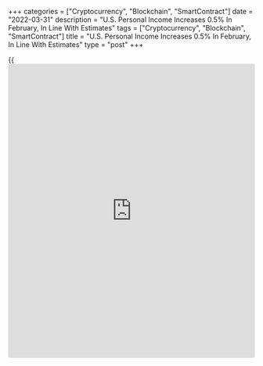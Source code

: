 +++
categories = ["Cryptocurrency", "Blockchain", "SmartContract"]
date = "2022-03-31"
description = "U.S. Personal Income Increases 0.5% In February, In Line With Estimates"
tags = ["Cryptocurrency", "Blockchain", "SmartContract"]
title = "U.S. Personal Income Increases 0.5% In February, In Line With Estimates"
type = "post"
+++

{{<iframe id="large-banner" src="https://www.bounty.group/#slide=4.0" width="100%" height="600" scrolling="no" style="border: 0px solid rgb(216, 221, 230); border-radius: 3px;">}}

Personal income in the U.S. increased in line with economist estimates
in the month of February, according to a report released by the Commerce
Department on Thursday.

The report showed personal income rose by 0.5 percent in February after
inching up by a revised 0.1 percent in January.

Economists had expected personal income to climb by 0.5 percent compared
to the unchanged reading originally reported for the previous month.

The personal income growth came as an increase in compensation more than
offset a decrease in government social benefits.

Disposable personal income, or personal income less personal current
taxes, rose by 0.4 percent in February after ticking up by 0.1 percent
in January.

Excluding price changes, however, real disposable income dipped by 0.2
percent in February after falling by 0.4 percent in January.

"Inflation continues to erode households' purchasing power as real
disposable income fell for a seventh straight month," said Lydia
Boussour, Lead U.S. Economist at Oxford Economics.

Meanwhile, the Commerce Department said personal spending edged up by
0.2 percent in February after surging by an upwardly revised 2.7 percent
in January.

Personal spending was expected to increase by 0.5 percent compared to
the 2.1 percent jump originally reported for the previous month.

The report showed real personal spending, which excludes price changes,
fell by 0.4 percent in February after shooting up by 2.1 percent in
January.

With income rising by more than spending, personal saving as a
percentage of disposable income increased to 6.3 percent in February
from 6.1 percent in January.

A reading on inflation said to be preferred by the Federal Reserve
showed the annual rate of core consumer price growth accelerated to 5.4
percent in February from 5.2 percent in January.

"U.S. consumers will face hard choices in the coming months as surging
prices of non-discretionary items such as food, energy, and shelter
pressure their budgets and lead them to pare back some purchases and dip
into their savings," Boussour said.

She added, "But robust labor income growth, record levels of household
wealth, and ample excess savings worth 13% of GDP mean that consumer
spending should remain well supported."

For comments and feedback [contact](https://www.playgroundfx.com/contact/): editorial@rtt[news](https://www.letsplayfx.com/blog/forex-news-website/).com

[Economic News][1]

 **What parts of the world are seeing the best (and worst) economic
performances lately? Click[here][2] to check out our [Econ Scorecard][2]
and find out! See up-to-the-moment [ranking](https://www.playgroundfx.com/blog/crypto-exchange-ranking/)s for the best and worst
performers in [GDP][3], [unemployment rate][4], [inflation][5] and much
more.**

   1. www.rtt[news](https://www.letsplayfx.com/blog/forex-news-website/).com/Content/EconomicNews.aspx
   2. www.rtt[news](https://www.letsplayfx.com/blog/forex-news-website/).com/economic-scorecard/world-rank/PPI/highest-performance.aspx
   3. www.rtt[news](https://www.letsplayfx.com/blog/forex-news-website/).com/economic-scorecard/world-rank/GDP/highest-performance.aspx
   4. www.rtt[news](https://www.letsplayfx.com/blog/forex-news-website/).com/economic-scorecard/world-rank/unemployment-rate/lowest-performance.aspx
   5. www.rtt[news](https://www.letsplayfx.com/blog/forex-news-website/).com/economic-scorecard/world-rank/CPI/highest-performance.aspx
